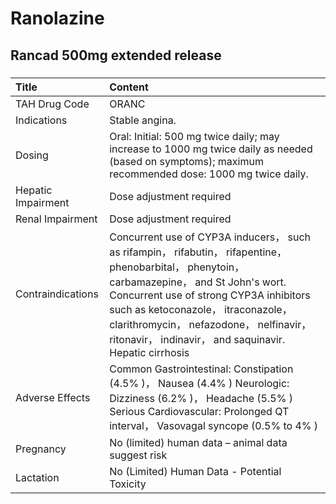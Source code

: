 # Ranolazine

## Rancad 500mg extended release

##### 

| Title              | Content                                                                                                                                                                                                                                                                                                                              |
|:-------------------|:-------------------------------------------------------------------------------------------------------------------------------------------------------------------------------------------------------------------------------------------------------------------------------------------------------------------------------------|
| TAH Drug Code      | ORANC                                                                                                                                                                                                                                                                                                                                |
| Indications        | Stable angina.                                                                                                                                                                                                                                                                                                                       |
| Dosing             | Oral: Initial: 500 mg twice daily; may increase to 1000 mg twice daily as needed (based on symptoms); maximum recommended dose: 1000 mg twice daily.                                                                                                                                                                                 |
| Hepatic Impairment | Dose adjustment required                                                                                                                                                                                                                                                                                                             |
| Renal Impairment   | Dose adjustment required                                                                                                                                                                                                                                                                                                             |
| Contraindications  | Concurrent use of CYP3A inducers， such as rifampin， rifabutin， rifapentine， phenobarbital， phenytoin， carbamazepine， and St John's wort. Concurrent use of strong CYP3A inhibitors such as ketoconazole， itraconazole， clarithromycin， nefazodone， nelfinavir， ritonavir， indinavir， and saquinavir. Hepatic cirrhosis |
| Adverse Effects    | Common Gastrointestinal: Constipation (4.5% )， Nausea (4.4% ) Neurologic: Dizziness (6.2% )， Headache (5.5% ) Serious Cardiovascular: Prolonged QT interval， Vasovagal syncope (0.5% to 4% )                                                                                                                                      |
| Pregnancy          | No (limited) human data – animal data suggest risk                                                                                                                                                                                                                                                                                   |
| Lactation          | No (Limited) Human Data - Potential Toxicity                                                                                                                                                                                                                                                                                         |


